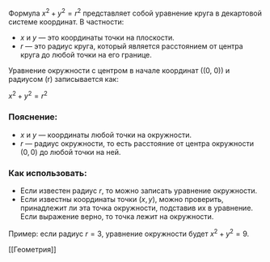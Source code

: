 Формула $x^2 + y^2 = r^2$ представляет собой уравнение круга в декартовой системе координат. В частности:

- $x$ и $y$ — это координаты точки на плоскости.
- $r$ — это радиус круга, который является расстоянием от центра круга до любой точки на его границе.

Уравнение окружности с центром в начале координат \((0, 0)\) и радиусом \(r\) записывается как:

$x^2 + y^2 = r^2$

### Пояснение:
- $x$ и $y$ — координаты любой точки на окружности.
- $r$ — радиус окружности, то есть расстояние от центра окружности $(0, 0)$ до любой точки на ней.

### Как использовать:
- Если известен радиус $r$, то можно записать уравнение окружности.
- Если известны координаты точки $(x, y)$, можно проверить, принадлежит ли эта точка окружности, подставив их в уравнение. Если выражение верно, то точка лежит на окружности.

Пример: если радиус $r = 3$, уравнение окружности будет $x^2 + y^2 = 9$.

[[Геометрия]]